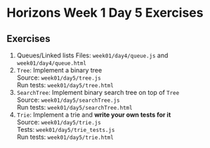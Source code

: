 # Horizons Week 1 Day 5 Exercises

## Exercises

1. Queues/Linked lists
   Files: `week01/day4/queue.js` and `week01/day4/queue.html`
1. `Tree`: Implement a binary tree <br>
   Source: `week01/day5/tree.js` <br>
   Run tests: `week01/day5/tree.html`
1. `SearchTree`: Implement binary search tree on top of `Tree`<br>
   Source: `week01/day5/searchTree.js` <br>
   Run tests: `week01/day5/searchTree.html`
1. `Trie`: Implement a trie and **write your own tests for it**<br>
   Source: `week01/day5/trie.js` <br>
   Tests: `week01/day5/trie_tests.js` <br>
   Run tests: `week01/day5/trie.html` <br>
